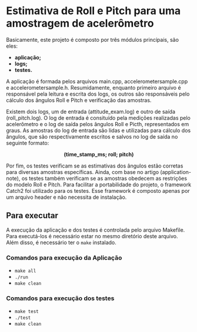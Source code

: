 # Estimativa de Roll e Pitch para uma amostragem de acelerômetro

Basicamente, este projeto é composto por três módulos princípais, são eles: 

- <b>aplicação;</b>
- <b>logs;</b>
- <b>testes.</b>

A aplicação é formada pelos arquivos main.cpp, accelerometersample.cpp e accelerometersample.h. Resumidamente, enquanto primeiro arquivo é responsável pela leitura e escrita dos logs, os outros são responsáveis pelo cálculo dos ângulos Roll e Pitch e verificação das amostras.

Existem dois logs, um de entrada (attitude_exam.log) e outro de saída (roll_pitch.log). O log de entrada é consituído pela medições realizadas pelo acelerômetro e o log de saída pelos ângulos Roll e Picth, representados em graus. As amostras do log de entrada são lidas e utilizadas para cálculo dos ângulos, que são respectivamente escritos e salvos no log de saída no seguinte formato:

<p align="center"><b>
  (time_stamp_ms; roll; pitch)
</b></p>

Por fim, os testes verificam se as estimativas dos ângulos estão corretas para diversas amostras específicas. Ainda, com base no artigo (application-note), os testes também verificam se as amostras obedecem as restrições do modelo Roll e Pitch. Para facilitar a portabilidade do projeto, o framework Catch2 foi utilizado para os testes. Esse framework é composto apenas por um arquivo header e não necessita de instalação.

## Para executar

A execução da aplicação e dos testes é controlada pelo arquivo Makefile. Para executá-los é necessário estar no mesmo diretório deste arquivo. Além disso, é necessário ter o `make` instalado.

### Comandos para execução da Aplicação
- `make all`
- `./run`
- `make clean`

### Comandos para execução dos testes
- `make test`
- `./test`
- `make clean`
